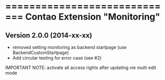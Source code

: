 =============================
Contao Extension "Monitoring"
=============================

Version 2.0.0 (2014-xx-xx)
--------------------------
- removed setting monitoring as backend startpage (use BackendCustomStartpage)
- Add circular testing for error case (see #2)

IMPORTANT NOTE: activate all access rights after updating vie multi edit mode
